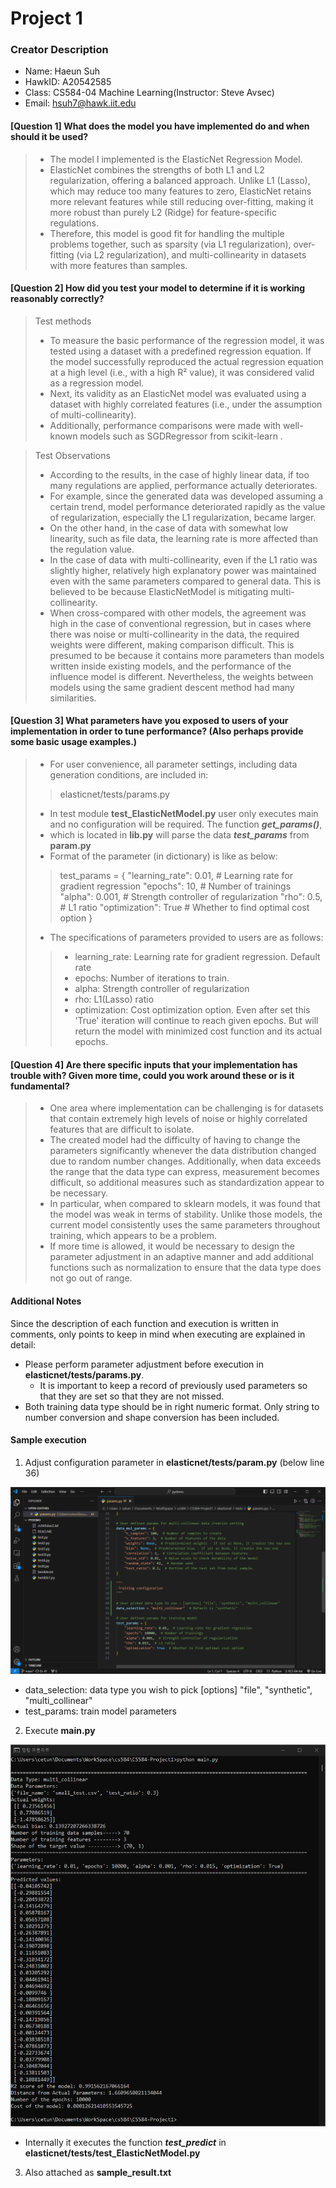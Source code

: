 # Project 1 

### Creator Description
- Name: Haeun Suh
- HawkID: A20542585
- Class: CS584-04 Machine Learning(Instructor: Steve Avsec)
- Email: hsuh7@hawk.iit.edu

#### [Question 1] What does the model you have implemented do and when should it be used?
> - The model I implemented is the ElasticNet Regression Model. 
> - ElasticNet combines the strengths of both L1 and L2 regularization, offering a balanced approach. 
> Unlike L1 (Lasso), which may reduce too many features to zero, ElasticNet retains more relevant features 
> while still reducing over-fitting, making it more robust than purely L2 (Ridge) for feature-specific regulations.
> - Therefore, this model is good fit for handling the multiple problems together, such as sparsity (via L1 regularization), 
> over-fitting (via L2 regularization), and multi-collinearity in datasets with more features than samples.

#### [Question 2] How did you test your model to determine if it is working reasonably correctly?
> Test methods
> - To measure the basic performance of the regression model, it was tested using a dataset with a predefined regression equation. 
> If the model successfully reproduced the actual regression equation at a high level (i.e., with a high R² value), it was considered valid as a regression model.
> - Next, its validity as an ElasticNet model was evaluated using a dataset with highly correlated features (i.e., under the assumption of multi-collinearity). 
> - Additionally, performance comparisons were made with well-known models such as SGDRegressor from scikit-learn .

> Test Observations
> - According to the results, in the case of highly linear data, if too many regulations are applied, performance actually deteriorates. 
> - For example, since the generated data was developed assuming a certain trend, model performance deteriorated rapidly as the value of regularization, 
> especially the L1 regularization, became larger. 
> - On the other hand, in the case of data with somewhat low linearity, such as file data, the learning rate is more affected than the regulation value.
> - In the case of data with multi-collinearity, even if the L1 ratio was slightly higher, relatively high explanatory power was maintained even with 
> the same parameters compared to general data. This is believed to be because ElasticNetModel is mitigating multi-collinearity.
> - When cross-compared with other models, the agreement was high in the case of conventional regression, but in cases where there was noise or multi-collinearity in the data, 
> the required weights were different, making comparison difficult. This is presumed to be because it contains more parameters than models written inside existing models, 
> and the performance of the influence model is different. Nevertheless, the weights between models using the same gradient descent method had many similarities.

#### [Question 3]  What parameters have you exposed to users of your implementation in order to tune performance? (Also perhaps provide some basic usage examples.)
> - For user convenience, all parameter settings, including data generation conditions, are included in:
>> elasticnet/tests/params.py
> - In test module **test_ElasticNetModel.py** user only executes main and no configuration will be required. The function ***get_params()***, 
> - which is located in **lib.py** will parse the data ***test_params*** from **param.py**
> - Format of the parameter (in dictionary) is like as below:
>> test_params = {
    "learning_rate": 0.01,  # Learning rate for gradient regression
    "epochs": 10,  # Number of trainings
    "alpha": 0.001,  # Strength controller of regularization
    "rho": 0.5,  # L1 ratio
    "optimization": True  # Whether to find optimal cost option
}
> - The specifications of parameters provided to users are as follows:
>> - learning_rate: Learning rate for gradient regression. Default rate 
>> - epochs: Number of iterations to train. 
>> - alpha: Strength controller of regularization
>> - rho: L1(Lasso) ratio
>> - optimization: Cost optimization option. Even after set this 'True' iteration will continue to reach given epochs. But will return the model with minimized cost function and its actual epochs.

#### [Question 4]  Are there specific inputs that your implementation has trouble with? Given more time, could you work around these or is it fundamental?
> - One area where implementation can be challenging is for datasets that contain extremely high levels of noise or highly correlated features that are difficult to isolate.
> - The created model had the difficulty of having to change the parameters significantly whenever the data distribution changed due to random number changes. 
> Additionally, when data exceeds the range that the data type can express, measurement becomes difficult, so additional measures such as standardization appear to be necessary.
> - In particular, when compared to sklearn models, it was found that the model was weak in terms of stability. Unlike those models, the current model consistently 
> uses the same parameters throughout training, which appears to be a problem.
> - If more time is allowed, it would be necessary to design the parameter adjustment in an adaptive manner and add additional functions such as normalization to ensure 
> that the data type does not go out of range.

#### Additional Notes
Since the description of each function and execution is written in comments, only points to keep in mind when executing are explained in detail:
- Please perform parameter adjustment before execution in **elasticnet/tests/params.py**.
  - It is important to keep a record of previously used parameters so that they are set so that they are not missed. 
- Both training data type should be in right numeric format. Only string to number conversion and shape conversion has been included.

#### Sample execution
1. Adjust configuration parameter in **elasticnet/tests/param.py** (below line 36)

![parameter-setting.png](parameter-setting.png)

   - data_selection: data type you wish to pick [options] "file", "synthetic", "multi_collinear"
   - test_params: train model parameters
2. Execute **main.py**

![execution.png](execution.png)
   
   - Internally it executes the function ***test_predict*** in **elasticnet/tests/test_ElasticNetModel.py**
3. Also attached as **sample_result.txt**